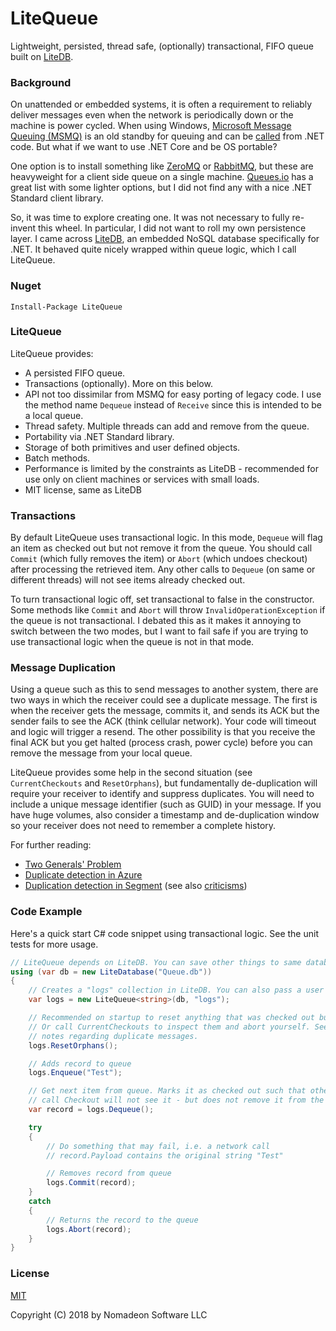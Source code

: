 # LiteQueue
Lightweight, persisted, thread safe, (optionally) transactional, FIFO queue built on [LiteDB](https://github.com/mbdavid/litedb).

### Background

On unattended or embedded systems, it is often a requirement to reliably deliver messages even when the network is periodically down or the machine is power cycled. When using Windows, [Microsoft Message Queuing (MSMQ)](https://en.wikipedia.org/wiki/Microsoft_Message_Queuing) is an old standby for queuing and can be [called](https://docs.microsoft.com/en-us/dotnet/api/system.messaging.messagequeue?view=netframework-4.7.1) from .NET code. But what if we want to use .NET Core and be OS portable?

One option is to install something like [ZeroMQ](https://en.wikipedia.org/wiki/ZeroMQ) or [RabbitMQ](https://en.wikipedia.org/wiki/RabbitMQ), but these are heavyweight for a client side queue on a single machine. [Queues.io](http://queues.io/) has a great list with some lighter options, but I did not find any with a nice .NET Standard client library.

So, it was time to explore creating one. It was not necessary to fully re-invent this wheel. In particular, I did not want to roll my own persistence layer. I came across [LiteDB](http://www.litedb.org/), an embedded NoSQL database specifically for .NET. It behaved quite nicely wrapped within queue logic, which I call LiteQueue.

### Nuget

```Install-Package LiteQueue```

### LiteQueue

LiteQueue provides:

- A persisted FIFO queue.
- Transactions (optionally). More on this below.
- API not too dissimilar from MSMQ for easy porting of legacy code. I use the method name `Dequeue` instead of `Receive` since this is intended to be a local queue.
- Thread safety. Multiple threads can add and remove from the queue.
- Portability via .NET Standard library.
- Storage of both primitives and user defined objects.
- Batch methods.
- Performance is limited by the constraints as LiteDB - recommended for use only on client machines or services with small loads. 
- MIT license, same as LiteDB

### Transactions

By default LiteQueue uses transactional logic. In this mode, `Dequeue` will flag an item as checked out but not remove it from the queue. You should call `Commit` (which fully removes the item) or `Abort` (which undoes checkout) after processing the retrieved item. Any other calls to `Dequeue` (on same or different threads) will not see items already checked out.

To turn transactional logic off, set transactional to false in the constructor. Some methods like `Commit` and `Abort` will throw `InvalidOperationException` if the queue is not transactional. I debated this as it makes it annoying to switch between the two modes, but I want to fail safe if you are trying to use transactional logic when the queue is not in that mode.

### Message Duplication
Using a queue such as this to send messages to another system, there are two ways in which the receiver could see a duplicate message. The first is when the receiver gets the message, commits it, and sends its ACK but the sender fails to see the ACK (think cellular network). Your code will timeout and logic will trigger a resend. The other possibility is that you receive the final ACK but you get halted (process crash, power cycle) before you can remove the message from your local queue.

LiteQueue provides some help in the second situation (see `CurrentCheckouts` and `ResetOrphans`), but fundamentally de-duplication will require your receiver to identify and suppress duplicates. You will need to include a unique message identifier (such as GUID) in your message. If you have huge volumes, also consider a timestamp and de-duplication window so your receiver does not need to remember a complete history.

For further reading:

* [Two Generals' Problem](https://en.wikipedia.org/wiki/Two_Generals%27_Problem)
* [Duplicate detection in Azure](https://docs.microsoft.com/en-us/azure/service-bus-messaging/duplicate-detection)
* [Duplication detection in Segment](https://segment.com/blog/exactly-once-delivery/) (see also [criticisms](https://news.ycombinator.com/item?id=14664405))

### Code Example

Here's a quick start C# code snippet using transactional logic. See the unit tests for more usage.

```csharp
// LiteQueue depends on LiteDB. You can save other things to same database.
using (var db = new LiteDatabase("Queue.db"))
{
	// Creates a "logs" collection in LiteDB. You can also pass a user defined object.
	var logs = new LiteQueue<string>(db, "logs");

	// Recommended on startup to reset anything that was checked out but not committed or aborted. 
	// Or call CurrentCheckouts to inspect them and abort yourself. See github page for
	// notes regarding duplicate messages.
	logs.ResetOrphans();

	// Adds record to queue
	logs.Enqueue("Test");

	// Get next item from queue. Marks it as checked out such that other threads that 
	// call Checkout will not see it - but does not remove it from the queue.
	var record = logs.Dequeue();

	try
	{
		// Do something that may fail, i.e. a network call
		// record.Payload contains the original string "Test"

		// Removes record from queue
		logs.Commit(record);
	}
	catch
	{
		// Returns the record to the queue
		logs.Abort(record);
	}
}
```

### License

[MIT](https://github.com/NomadeonSoftwareLLC/LiteQueue/blob/master/LICENSE)

Copyright (C) 2018 by Nomadeon Software LLC
